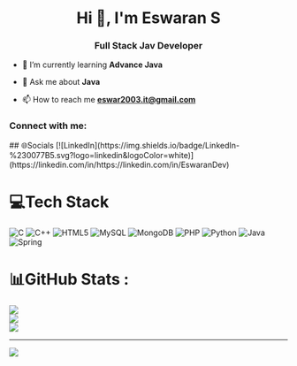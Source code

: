 <h1 align="center">Hi 👋, I'm Eswaran S</h1>
<h3 align="center">Full Stack Jav Developer</h3>

- 🌱 I’m currently learning **Advance Java**

- 💬 Ask me about **Java**

- 📫 How to reach me **eswar2003.it@gmail.com**

<h3 align="left">Connect with me:</h3>
<p align="left">
</p>
## 🌐Socials
[![LinkedIn](https://img.shields.io/badge/LinkedIn-%230077B5.svg?logo=linkedin&logoColor=white)](https://linkedin.com/in/https://linkedin.com/in/EswaranDev) 

# 💻Tech Stack
![C](https://img.shields.io/badge/c-%2300599C.svg?style=for-the-badge&logo=c&logoColor=white) ![C++](https://img.shields.io/badge/c++-%2300599C.svg?style=for-the-badge&logo=c%2B%2B&logoColor=white) ![HTML5](https://img.shields.io/badge/html5-%23E34F26.svg?style=for-the-badge&logo=html5&logoColor=white) ![MySQL](https://img.shields.io/badge/mysql-%2300f.svg?style=for-the-badge&logo=mysql&logoColor=white) ![MongoDB](https://img.shields.io/badge/MongoDB-%234ea94b.svg?style=for-the-badge&logo=mongodb&logoColor=white) ![PHP](https://img.shields.io/badge/php-%23777BB4.svg?style=for-the-badge&logo=php&logoColor=white) ![Python](https://img.shields.io/badge/python-3670A0?style=for-the-badge&logo=python&logoColor=ffdd54) ![Java](https://img.shields.io/badge/java-%23ED8B00.svg?style=for-the-badge&logo=java&logoColor=white) ![Spring](https://img.shields.io/badge/spring-%236DB33F.svg?style=for-the-badge&logo=spring&logoColor=white)
# 📊GitHub Stats :
![](https://github-readme-stats.vercel.app/api?username=Eswaran-IT&theme=radical&hide_border=false&include_all_commits=false&count_private=false)<br/>
![](https://github-readme-streak-stats.herokuapp.com/?user=Eswaran-IT&theme=radical&hide_border=false)<br/>
![](https://github-readme-stats.vercel.app/api/top-langs/?username=Eswaran-IT&theme=radical&hide_border=false&include_all_commits=false&count_private=false&layout=compact)

---
[![](https://visitcount.itsvg.in/api?id=Eswaran-IT&icon=0&color=0)](https://visitcount.itsvg.in)
